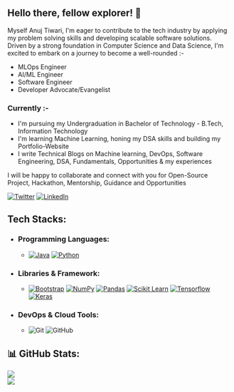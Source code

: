 ## Hello there, fellow explorer! 👋
Myself Anuj Tiwari, I'm eager to contribute to the tech industry by applying my problem solving skills and developing scalable software solutions. Driven by a strong foundation in Computer Science and Data Science, I'm excited to embark on a journey to become a well-rounded :-
- MLOps Engineer
- AI/ML Engineer
- Software Engineer
- Developer Advocate/Evangelist

### Currently :-
- I'm pursuing my Undergraduation in Bachelor of Technology - B.Tech, Information Technology
- I'm learning Machine Learning, honing my DSA skills and building my Portfolio-Website
- I write Technical Blogs on Machine learning, DevOps, Software Engineering, DSA, Fundamentals, Opportunities & my experiences

I will be happy to collaborate and connect with you for Open-Source Project, Hackathon, Mentorship, Guidance and Opportunities

[![Twitter](https://img.shields.io/badge/Twitter-%230099cc.svg?logo=twitter&logoColor=white)](https://twitter.com/@aj11anuj)
[![LinkedIn](https://img.shields.io/badge/LinkedIn-%23006399.svg?logo=linkedin&logoColor=white)](https://linkedin.com/in/aj11anuj)




## Tech Stacks:

- ### Programming Languages:
  - <a href="#"><img alt="Java" src="https://img.shields.io/badge/Java%20-%23000000.svg?logo=java&logoColor=white"></a>
  <a href="#"><img alt="Python" src="https://img.shields.io/badge/Python%20-%23000000.svg?logo=python&logoColor=white"></a>

 - ### Libraries & Framework:
   - <a href="#"><img alt="Bootstrap" src="https://img.shields.io/badge/Bootstrap%20-%23730099.svg?logo=Bootstrap&logoColor=white"></a>
<a href="#"><img alt="NumPy" src="https://img.shields.io/badge/Numpy%20-%23997a00.svg?logo=numpy&logoColor=white"></a>
<a href="#"><img alt="Pandas" src="https://img.shields.io/badge/Pandas%20-%231d067a.svg?logo=pandas&logoColor=white"></a>
<a href="#"><img alt="Scikit Learn" src="https://img.shields.io/badge/Scikit Learn%20-%23006bb3.svg?logo=scikit learn&logoColor=white"></a>
<a href="#"><img alt="Tensorflow" src="https://img.shields.io/badge/Tensorflow%20-%23e2481d.svg?logo=tensorflow&logoColor=white"></a>
<a href="#"><img alt="Keras" src="https://img.shields.io/badge/Keras%20-%23b30000.svg?logo=keras&logoColor=white"></a>

 - ### DevOps & Cloud Tools:
   - ![Git](https://img.shields.io/badge/-Git-black?style=flat-square&logo=git)
![GitHub](https://img.shields.io/badge/-GitHub-black?style=flat-square&logo=github)



## 📊 GitHub Stats:
![](https://github-readme-stats.vercel.app/api?username=aj11anuj&theme=dark&hide_border=true&include_all_commits=false&count_private=false)<br/>
![](https://github-readme-streak-stats.herokuapp.com/?user=aj11anuj&theme=dark&hide_border=true)<br/>





